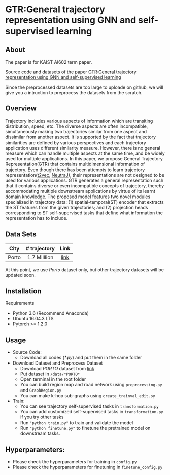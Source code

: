 # GTR:General trajectory representation using GNN and self-supervised learning

## About
The paper is for KAIST AI602 term paper.

Source code and datasets of the paper [GTR:General trajectory representation using GNN and self-supervised learning](www.naver.com)

Since the preprocessed datasets are too large to uploade on github, we will give you a intruction to preprocess the datasets from the scratch.

## Overview
Trajectory includes various aspects of information which are transiting distribution, speed, etc. The diverse aspects are often incompatible, simultaneously making two trajectories similar from one aspect and dissimilar from another aspect. It is supported by the fact that trajectory similarities are defined by various perspectives and each trajectory application uses different similarity measure.
However, there is no general measure which can handle multiple aspects at the same time, and be widely used for multiple applications. In this paper, we propose General Trajectory Representation(GTR) that contains multidimensional information of trajectory. Even though there has been attempts to learn trajectory representation([t2vec](https://ieeexplore.ieee.org/document/8509283), [NeutraJ](https://ieeexplore.ieee.org/document/8731427)), their representations are not designed to be used for various applications. GTR generates a general representation such that it contains diverse or even incompatible concepts of trajectory, thereby accommodating multiple downstream applications by virtue of its learnt domain knowledge. The proposed model features two novel modules specialized in trajectory data: (1) spatial-temporal(ST) encoder that extracts the ST features from the given trajectories; and (2) projection heads corresponding to ST self-supervised tasks that define what information the representation has to include.

## Data Sets
|  City  | # trajectory  | Link         |
| :----: | :-----------: | :----------: |
| Porto  | 1.7 Milllion  | [link](https://www.kaggle.com/c/pkdd-15-predict-taxi-service-trajectory-i/data) |

At this point, we use *Porto* dataset only, but other trajectory datasets will be updated soon.

## Installation
Requirements
  - Python 3.6 (Recommend Anaconda)
  - Ubuntu 16.04.3 LTS
  - Pytorch >= 1.2.0
  
## Usage
  - Source Code:
    - Download all codes (*\*.py*) and put them in the same folder
  - Download Dataset and Preprocess Dataset
    - Download *PORTO* dataset from [link](https://www.kaggle.com/c/pkdd-15-predict-taxi-service-trajectory-i/data)
    - Put dataset in `/data/*PORTO*`
    - Open terminal in the root folder
    - You can build region map and road network using `preprocessing.py` and `GraphRegion.py`
    - You can make k-hop sub-graphs using `create_trainval_edit.py`
  - Train:
    - You can see trajectory self-supervised tasks in `transformation.py`
    - You can add customized self-supervised tasks in `transformation.py` if you try other tasks
    - Run `"python train.py"` to train and validate the model
    - Run `"python finetune.py"` to finetune the pretrained model on downstream tasks.
    
## Hyperparameters:
  - Please check the hyperparameters for training in `config.py`
  - Please check the hyperparameters for finetuning in `finetune_config.py`
